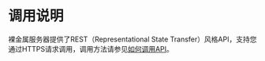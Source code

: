 # 调用说明<a name="ZH-CN_TOPIC_0170883543"></a>

裸金属服务器提供了REST（Representational State Transfer）风格API，支持您通过HTTPS请求调用，调用方法请参见[如何调用API](如何调用API.md)。

